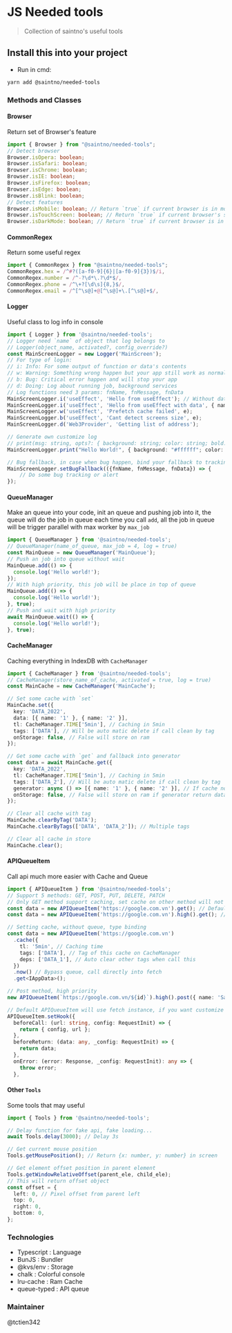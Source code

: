 # JS Needed tools

> Collection of saintno's useful tools

## Install this into your project

- Run in cmd:

```bash
yarn add @saintno/needed-tools
```

### Methods and Classes

#### Browser

Return set of Browser's feature

```ts
import { Browser } from "@saintno/needed-tools";
// Detect browser
Browser.isOpera: boolean;
Browser.isSafari: boolean;
Browser.isChrome: boolean;
Browser.isIE: boolean;
Browser.isFirefox: boolean;
Browser.isEdge: boolean;
Browser.isBlink: boolean;
// Detect features
Browser.isMobile: boolean; // Return `true` if current browser is in mobile
Browser.isTouchScreen: boolean; // Return `true` if current browser's screen have touch
Browser.isDarkMode: boolean; // Return `true` if current browser is in darkmode
```

#### CommonRegex

Return some useful regex

```ts
import { CommonRegex } from "@saintno/needed-tools";
CommonRegex.hex = /^#?([a-f0-9]{6}|[a-f0-9]{3})$/i,
CommonRegex.number = /^-?\d*\.?\d*$/,
CommonRegex.phone = /^\+?[\d\s]{8,}$/,
CommonRegex.email = /^[^\s@]+@[^\s@]+\.[^\s@]+$/,
```

#### Logger

Useful class to log info in console

```ts
import { Logger } from '@saintno/needed-tools';
// Logger need `name` of object that log belongs to
// Logger(object_name, activated?, config_override?)
const MainScreenLogger = new Logger('MainScreen');
// For type of login:
// i: Info: For some output of function or data's contents
// w: Warning: Something wrong happen but your app still work as normal
// b: Bug: Critical error happen and will stop your app
// d: Doing: Log about running job, background services
// Log functions need 3 params: fnName, fnMessage, fnData
MainScreenLogger.i('useEffect', 'Hello from useEffect'); // Without data
MainScreenLogger.i('useEffect', 'Hello from useEffect with data', { name: 'Kiss me' }); // With data
MainScreenLogger.w('useEffect', 'Prefetch cache failed', e);
MainScreenLogger.b('useEffect', 'Cant detect screens size', e);
MainScreenLogger.d('Web3Provider', 'Getting list of address');

// Generate own customize log
// print(msg: string, opts?: { background: string; color: string; bold: boolean }): void
MainScreenLogger.print("Hello World!", { background: "#ffffff"; color: "ff00ff"; bold: true });

// Bug fallback, in case when bug happen, bind your fallback to tracking bug or alert it to user
MainScreenLogger.setBugFallback(({fnName, fnMessage, fnData}) => {
    // Do some bug tracking or alert
});
```

#### QueueManager

Make an queue into your code, init an queue and pushing job into it, the queue will do the job in queue each time you call `add`, all the job in queue will be trigger parallel with max worker by `max_job`

```ts
import { QueueManager } from '@saintno/needed-tools';
// QueueManager(name_of_queue, max_job = 4, log = true)
const MainQueue = new QueueManager('MainQueue');
// Push an job into queue without wait
MainQueue.add(() => {
  console.log('Hello world!');
});
// With high priority, this job will be place in top of queue
MainQueue.add(() => {
  console.log('Hello world!');
}, true);
// Push and wait with high priority
await MainQueue.wait(() => {
  console.log('Hello world!');
}, true);
```

#### CacheManager

Caching everything in IndexDB with `CacheManager`

```ts
import { CacheManager } from '@saintno/needed-tools';
// CacheManager(store_name_of_cache, activated = true, log = true)
const MainCache = new CacheManager('MainCache');

// Set some cache with `set`
MainCache.set({
  key: 'DATA_2022',
  data: [{ name: '1' }, { name: '2' }],
  tl: CacheManager.TIME['5min'], // Caching in 5min
  tags: ['DATA'], // Will be auto matic delete if call clean by tag
  onStorage: false, // False will store on ram
});

// Get some cache with `get` and fallback into generator
const data = await MainCache.get({
  key: 'DATA_2022',
  tl: CacheManager.TIME['5min'], // Caching in 5min
  tags: ['DATA_2'], // Will be auto matic delete if call clean by tag
  generator: async () => [{ name: '1' }, { name: '2' }], // If cache not found => call generator => set new cache => return data from generator
  onStorage: false, // False will store on ram if generator return data
});

// Clear all cache with tag
MainCache.clearByTag('DATA');
MainCache.clearByTags(['DATA', 'DATA_2']); // Multiple tags

// Clear all cache in store
MainCache.clear();
```

#### APIQueueItem

Call api much more easier with Cache and Queue

```ts
import { APIQueueItem } from '@saintno/needed-tools';
// Support 5 methods: GET, POST, PUT, DELETE, PATCH
// Only GET method support caching, set cache on other method will not works
const data = new APIQueueItem('https://google.com.vn').get(); // Default without cache and placing bottom of queue
const data = new APIQueueItem('https://google.com.vn').high().get(); // Calling without cache and high priority

// Setting cache, without queue, type binding
const data = new APIQueueItem('https://google.com.vn')
  .cache({
    tl: '5min', // Caching time
    tags: ['DATA'], // Tag of this cache on CacheManager
    deps: ['DATA_1'], // Auto clear other tags when call this
  })
  .now() // Bypass queue, call directly into fetch
  .get<IAppData>();

// Post method, high priority
new APIQueueItem(`https://google.com.vn/${id}`).high().post({ name: 'SaintNo' });

// Default APIQueueItem will use fetch instance, if you want customize that instance, using hooks:
APIQueueItem.setHook({
  beforeCall: (url: string, config: RequestInit) => {
    return { config, url };
  },
  beforeReturn: (data: any, _config: RequestInit) => {
    return data;
  },
  onError: (error: Response, _config: RequestInit): any => {
    throw error;
  },
```

#### Other `Tools`

Some tools that may useful

```ts
import { Tools } from '@saintno/needed-tools';

// Delay function for fake api, fake loading...
await Tools.delay(3000); // Delay 3s

// Get current mouse position
Tools.getMousePosition(); // Return {x: number, y: number} in screen

// Get element offset position in parent element
Tools.getWindowRelativeOffset(parent_ele, child_ele);
// This will return offset object
const offset = {
  left: 0, // Pixel offset from parent left
  top: 0,
  right: 0,
  bottom: 0,
};
```

### Technologies

- Typescript : Language
- BunJS : Bundler
- @kvs/env : Storage
- chalk : Colorful console
- lru-cache : Ram Cache
- queue-typed : API queue

### Maintainer

@tctien342
